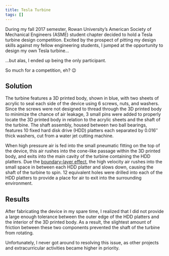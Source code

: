 ```yaml
---
title: Tesla Turbine
tags: []
---
```


During my fall 2017 semester, Rowan University’s American Society of Mechanical Engineers (ASME) student chapter decided to hold a Tesla turbine design competition. Excited by the prospect of pitting my design skills against my fellow engineering students, I jumped at the opportunity to design my own Tesla turbine…

...but alas, I ended up being the only participant.

So much for a competition, eh? 😉

## Solution
The turbine features a 3D printed body, shown in blue, with two sheets of acrylic to seal each side of the device using 6 screws, nuts, and washers. Since the screws were not designed to thread through the 3D printed body to minimize the chance of air leakage, 3 small pins were added to properly locate the 3D printed body in relation to the acrylic sheets and the shaft of the turbine. The shaft assembly, housed between two ball bearings, features 10 fixed hard disk drive (HDD) platters each separated by 0.016″ thick washers, cut from a water jet cutting machine.

When high pressure air is fed into the small pneumatic fitting on the top of the device, this air rushes into the cone-like passage within the 3D printed body, and exits into the main cavity of the turbine containing the HDD platters. Due the [boundary-layer effect](https://www1.grc.nasa.gov/beginners-guide-to-aeronautics/boundary-layer/), the high velocity air rushes into the small space in between each HDD platter and slows down, causing the shaft of the turbine to spin. 12 equivalent holes were drilled into each of the HDD platters to provide a place for air to exit into the surrounding environment.

## Results
After fabricating the device in my spare time, I realized that I did not provide a large enough tolerance between the outer edge of the HDD platters and the interior of the 3D printed body. As a result, the slightest amount of friction between these two components prevented the shaft of the turbine from rotating.

Unfortunately, I never got around to resolving this issue, as other projects and extracurricular activities became higher in priority.